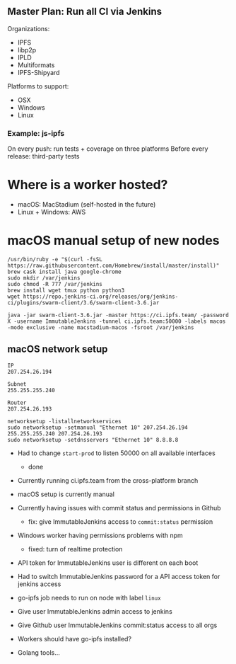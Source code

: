 ## Master Plan: Run all CI via Jenkins

Organizations:

- IPFS
- libp2p
- IPLD
- Multiformats
- IPFS-Shipyard

Platforms to support:

- OSX
- Windows
- Linux


### Example: js-ipfs

On every push: run tests + coverage on three platforms
Before every release: third-party tests


# Where is a worker hosted?

- macOS: MacStadium (self-hosted in the future)
- Linux + Windows: AWS

# macOS manual setup of new nodes

```
/usr/bin/ruby -e "$(curl -fsSL https://raw.githubusercontent.com/Homebrew/install/master/install)"
brew cask install java google-chrome
sudo mkdir /var/jenkins
sudo chmod -R 777 /var/jenkins
brew install wget tmux python python3
wget https://repo.jenkins-ci.org/releases/org/jenkins-ci/plugins/swarm-client/3.6/swarm-client-3.6.jar

java -jar swarm-client-3.6.jar -master https://ci.ipfs.team/ -password X -username ImmutableJenkins -tunnel ci.ipfs.team:50000 -labels macos -mode exclusive -name macstadium-macos -fsroot /var/jenkins
```

## macOS network setup

```
IP
207.254.26.194

Subnet
255.255.255.240

Router
207.254.26.193

networksetup -listallnetworkservices
sudo networksetup -setmanual "Ethernet 10" 207.254.26.194 255.255.255.240 207.254.26.193
sudo networksetup -setdnsservers "Ethernet 10" 8.8.8.8
```

* Had to change `start-prod` to listen 50000 on all available interfaces
	* done
* Currently running ci.ipfs.team from the cross-platform branch
* macOS setup is currently manual
* Currently having issues with commit status and permissions in Github
	* fix: give ImmutableJenkins access to `commit:status` permission
* Windows worker having permissions problems with npm
	* fixed: turn of realtime protection

* API token for ImmutableJenkins user is different on each boot
* Had to switch ImmutableJenkins password for a API access token for jenkins access

* go-ipfs job needs to run on node with label `linux`
* Give user ImmutableJenkins admin access to jenkins
* Give Github user ImmutableJenkins commit:status access to all orgs

* Workers should have go-ipfs installed?
* Golang tools...

